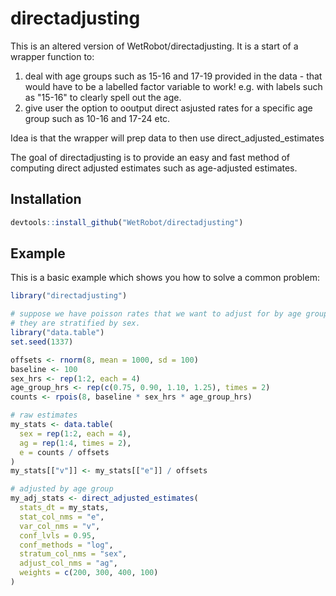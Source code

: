 

# directadjusting


This is an altered version of WetRobot/directadjusting. It is a start of a wrapper function to:

1. deal with age groups such as 15-16 and 17-19 provided in the data - that would have to be a labelled factor variable to work! e.g. with labels such as "15-16" to clearly spell out the age.
2. give user the option to ooutput direct asjusted rates for a specific age group such as 10-16 and 17-24 etc.

Idea is that the wrapper will prep data to then use  direct_adjusted_estimates

The goal of directadjusting is to provide an easy and fast method of computing
direct adjusted estimates such as age-adjusted estimates.

## Installation

``` r
devtools::install_github("WetRobot/directadjusting")
```

## Example

This is a basic example which shows you how to solve a common problem:

``` r
library("directadjusting")

# suppose we have poisson rates that we want to adjust for by age group.
# they are stratified by sex.
library("data.table")
set.seed(1337)

offsets <- rnorm(8, mean = 1000, sd = 100)
baseline <- 100
sex_hrs <- rep(1:2, each = 4)
age_group_hrs <- rep(c(0.75, 0.90, 1.10, 1.25), times = 2)
counts <- rpois(8, baseline * sex_hrs * age_group_hrs)

# raw estimates
my_stats <- data.table(
  sex = rep(1:2, each = 4),
  ag = rep(1:4, times = 2),
  e = counts / offsets
)
my_stats[["v"]] <- my_stats[["e"]] / offsets

# adjusted by age group
my_adj_stats <- direct_adjusted_estimates(
  stats_dt = my_stats,
  stat_col_nms = "e",
  var_col_nms = "v",
  conf_lvls = 0.95,
  conf_methods = "log",
  stratum_col_nms = "sex",
  adjust_col_nms = "ag",
  weights = c(200, 300, 400, 100)
)


```

